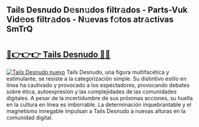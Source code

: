 ## Tails Desnudo D𝚎sn𝚞dos filtr𝚊dos - Parts-Vuk Vid𝚎os filtr𝚊dos - N𝚞evas f𝚘tos atr𝚊ctivas SmTrQ

# <h2><a href="http://mb4m8y8.tromn.icu/?c=Tails+Desnudo">🔗👉👉👉 Tails Desnudo 🔗🔗</a></h2>

[![Tails Desnudo nuevo](https://i.imgur.com/pEAQMta.gif)](http://mb4m8y8.tromn.icu/?c=Tails+Desnudo)
Tails Desnudo, una figura multifacética y estimulante, se resiste a la categorización simple. Su distintivo estilo en línea ha cautivado y provocado a los espectadores, provocando debates sobre ética, autoexpresión y las complejidades de las comunidades digitales. A pesar de la incertidumbre de sus próximas acciones, su huella en la cultura en línea es imborrable. La determinación inquebrantable y el magnetismo innegable impulsan a Tails Desnudo a nuevas alturas en la comunidad digital.
